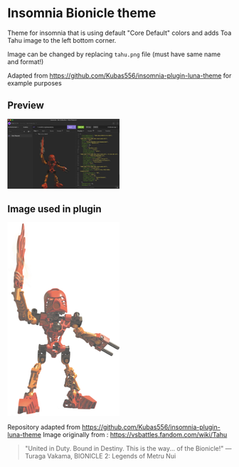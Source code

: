 # Insomnia Bionicle theme

Theme for insomnia that is using default "Core Default" colors and adds Toa Tahu image to the left bottom corner.

Image can be changed by replacing `tahu.png` file (must have same name and format!)

Adapted from https://github.com/Kubas556/insomnia-plugin-luna-theme for example purposes

## Preview

<img style="width:50%" src="./cover.jpg">

## Image used in plugin

<img style="width:50%" src="./tahu.png">

Repository adapted from https://github.com/Kubas556/insomnia-plugin-luna-theme
Image originally from : https://vsbattles.fandom.com/wiki/Tahu

> "United in Duty. Bound in Destiny. This is the way... of the Bionicle!"
> — Turaga Vakama, BIONICLE 2: Legends of Metru Nui
